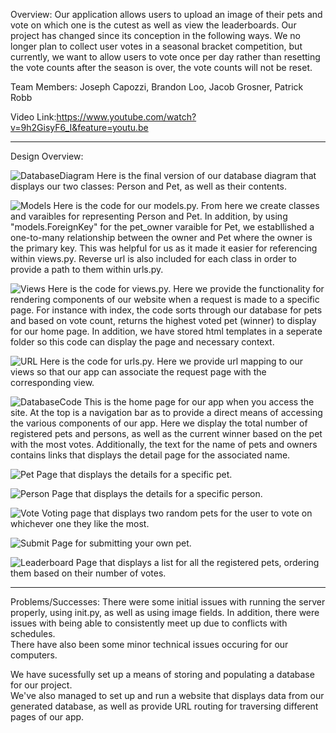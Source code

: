 Overview:
Our application allows users to upload an image of their pets and vote on which one is the cutest as well as view the
leaderboards. Our project has changed since its conception in the following ways. We no longer plan to collect user votes in a seasonal bracket competition,
but currently, we want to allow users to vote once per day rather than resetting the vote counts after the season is over,  the vote counts
will not be reset. 

Team Members: 
Joseph Capozzi, Brandon Loo, Jacob Grosner, Patrick Robb

Video Link:https://www.youtube.com/watch?v=9h2GisyF6_I&feature=youtu.be
____________________________________________________________________

Design Overview:

![DatabaseDiagram](imgs/database_diagram.png)
Here is the final version of our database diagram that displays our two classes: Person and Pet, as well as their contents.

![Models](imgs/models_image.png)
Here is the code for our models.py.  From here we create classes and varaibles for representing Person and Pet.
In addition, by using "models.ForeignKey" for the pet_owner varaible for Pet, we establlished a one-to-many relationship between the owner and Pet
where the owner is the primary key.  This was helpful for us as it made it easier for referencing within views.py.
Reverse url is also included for each class in order to provide a path to them within urls.py.

![Views](imgs/views_image.png)
Here is the code for views.py.  Here we provide the functionality for rendering components of our website when a request is made to a specific page.
For instance with index, the code sorts through our database for pets and based on vote count, returns the highest voted pet (winner) to display for our home page.
In addition, we have stored html templates in a seperate folder so this code can display the page and necessary context.

![URL](imgs/url_image.png)
Here is the code for urls.py.  Here we provide url mapping to our views so that our app can associate the request page with the corresponding view.

![DatabaseCode](imgs/homepage.png)
This is the home page for our app when you access the site.  At the top is a navigation bar as to provide a direct means of accessing the various components of our app.
Here we display the total number of registered pets and persons, as well as the current winner based on the pet with the most votes.
Additionally, the text for the name of pets and owners contains links that displays the detail page for the associated name.

![Pet](imgs/pet_details.png)
Page that displays the details for a specific pet.

![Person](imgs/person_detail.png)
Page that displays the details for a specific person.

![Vote](imgs/vote.png)
Voting page that displays two random pets for the user to vote on whichever one they like the most.

![Submit](imgs/submit.png)
Page for submitting your own pet.

![Leaderboard](imgs/leaderboard.png)
Page that displays a list for all the registered pets, ordering them based on their number of votes.
____________________________________________________________________

Problems/Successes:
There were some initial issues with running the server properly, using init.py, as well as using image fields.
In addition, there were issues with being able to consistently meet up due to conflicts with schedules.   
There have also been some minor technical issues occuring for our computers.

We have sucessfully set up a means of storing and populating a database for our project.  
We've also managed to set up and run a website that displays data from our generated database, 
as well as provide URL routing for traversing different pages of our app.
